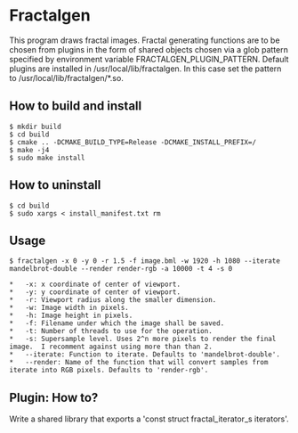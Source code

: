 # Fractalgen

This program draws fractal images. Fractal generating functions are to be
chosen from plugins in the form of shared objects chosen via a glob pattern
specified by environment variable FRACTALGEN\_PLUGIN\_PATTERN. Default plugins
are installed in /usr/local/lib/fractalgen. In this case set the pattern to
/usr/local/lib/fractalgen/\*.so.

## How to build and install

```[sh]
$ mkdir build
$ cd build
$ cmake .. -DCMAKE_BUILD_TYPE=Release -DCMAKE_INSTALL_PREFIX=/
$ make -j4
$ sudo make install
```

## How to uninstall

```[sh]
$ cd build
$ sudo xargs < install_manifest.txt rm
```

## Usage

```[sh]
$ fractalgen -x 0 -y 0 -r 1.5 -f image.bml -w 1920 -h 1080 --iterate mandelbrot-double --render render-rgb -a 10000 -t 4 -s 0
```

	*	-x: x coordinate of center of viewport.
	*	-y: y coordinate of center of viewport.
	*	-r: Viewport radius along the smaller dimension.
	*	-w: Image width in pixels.
	*	-h: Image height in pixels.
	*	-f: Filename under which the image shall be saved.
	*	-t: Number of threads to use for the operation.
	*	-s: Supersample level. Uses 2^n more pixels to render the final image.  I recomment against using more than than 2.
	*	--iterate: Function to iterate. Defaults to 'mandelbrot-double'.
	*	--render: Name of the function that will convert samples from iterate into RGB pixels. Defaults to 'render-rgb'.

## Plugin: How to?

Write a shared library that exports a 'const struct fractal\_iterator\_s iterators'.
